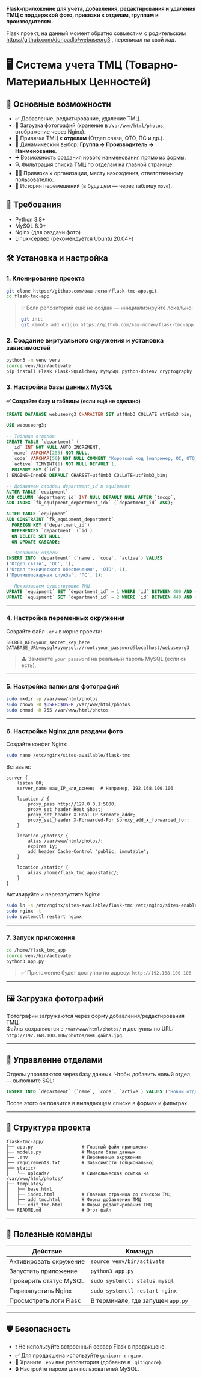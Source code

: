 **Flask-приложение для учета, добавления, редактирования и удаления ТМЦ с поддержкой фото, привязки к отделам, группам и производителям.**

Flask проект, на данный момент обратно совместим с родительским https://github.com/donpadlo/webuseorg3 , переписал на свой лад.

# 🖥️ Система учета ТМЦ (Товарно-Материальных Ценностей)

## 📌 Основные возможности

- ✅ Добавление, редактирование, удаление ТМЦ.
- 📸 Загрузка фотографий (хранение в `/var/www/html/photos`, отображение через Nginx).
- 🏢 Привязка ТМЦ к **отделам** (Отдел связи, ОТО, ПС и др.).
- 🧩 Динамический выбор: **Группа → Производитель → Наименование**.
- ➕ Возможность создания нового наименования прямо из формы.
- 🔍 Фильтрация списка ТМЦ по отделам на главной странице.
- 🧑‍💼 Привязка к организации, месту нахождения, ответственному пользователю.
- 🔄 История перемещений (в будущем — через таблицу `move`).


## 🚀 Требования

- Python 3.8+
- MySQL 8.0+
- Nginx (для раздачи фото)
- Linux-сервер (рекомендуется Ubuntu 20.04+)


## 🛠️ Установка и настройка

### 1. Клонирование проекта

```bash
git clone https://github.com/ваш-логин/flask-tmc-app.git
cd flask-tmc-app
```

> 💡 Если репозиторий ещё не создан — инициализируйте локально:
> ```bash
> git init
> git remote add origin https://github.com/ваш-логин/flask-tmc-app.git
> ```

### 2. Создание виртуального окружения и установка зависимостей

```bash
python3 -m venv venv
source venv/bin/activate
pip install Flask Flask-SQLAlchemy PyMySQL python-dotenv cryptography
```


### 3. Настройка базы данных MySQL

#### ✅ Создайте базу и таблицы (если ещё не сделано)

```sql
CREATE DATABASE webuseorg3 CHARACTER SET utf8mb3 COLLATE utf8mb3_bin;

USE webuseorg3;

-- Таблица отделов
CREATE TABLE `department` (
  `id` INT NOT NULL AUTO_INCREMENT,
  `name` VARCHAR(255) NOT NULL,
  `code` VARCHAR(50) NOT NULL COMMENT 'Короткий код (например, ОС, ОТО)',
  `active` TINYINT(1) NOT NULL DEFAULT 1,
  PRIMARY KEY (`id`)
) ENGINE=InnoDB DEFAULT CHARSET=utf8mb3 COLLATE=utf8mb3_bin;

-- Добавляем столбец department_id в equipment
ALTER TABLE `equipment`
ADD COLUMN `department_id` INT NULL DEFAULT NULL AFTER `tmcgo`,
ADD INDEX `fk_equipment_department_idx` (`department_id` ASC);

ALTER TABLE `equipment`
ADD CONSTRAINT `fk_equipment_department`
  FOREIGN KEY (`department_id`)
  REFERENCES `department` (`id`)
  ON DELETE SET NULL
  ON UPDATE CASCADE;

-- Заполняем отделы
INSERT INTO `department` (`name`, `code`, `active`) VALUES
('Отдел связи', 'ОС', 1),
('Отдел технического обеспечения', 'ОТО', 1),
('Противопожарная служба', 'ПС', 1);

-- Привязываем существующие ТМЦ
UPDATE `equipment` SET `department_id` = 1 WHERE `id` BETWEEN 400 AND 439;
UPDATE `equipment` SET `department_id` = 2 WHERE `id` BETWEEN 440 AND 445;
```

---

### 4. Настройка переменных окружения

Создайте файл `.env` в корне проекта:

```env
SECRET_KEY=your_secret_key_here
DATABASE_URL=mysql+pymysql://root:your_password@localhost/webuseorg3
```

> ⚠️ Замените `your_password` на реальный пароль MySQL (если он есть).

---

### 5. Настройка папки для фотографий

```bash
sudo mkdir -p /var/www/html/photos
sudo chown -R $USER:$USER /var/www/html/photos
sudo chmod -R 755 /var/www/html/photos
```

---

### 6. Настройка Nginx для раздачи фото

Создайте конфиг Nginx:

```bash
sudo nano /etc/nginx/sites-available/flask-tmc
```

Вставьте:

```nginx
server {
    listen 80;
    server_name ваш_IP_или_домен;  # Например, 192.168.100.106

    location / {
        proxy_pass http://127.0.0.1:5000;
        proxy_set_header Host $host;
        proxy_set_header X-Real-IP $remote_addr;
        proxy_set_header X-Forwarded-For $proxy_add_x_forwarded_for;
    }

    location /photos/ {
        alias /var/www/html/photos/;
        expires 1y;
        add_header Cache-Control "public, immutable";
    }

    location /static/ {
        alias /home/flask_tmc_app/static/;
    }
}
```

Активируйте и перезапустите Nginx:

```bash
sudo ln -s /etc/nginx/sites-available/flask-tmc /etc/nginx/sites-enabled/
sudo nginx -t
sudo systemctl restart nginx
```

---

### 7. Запуск приложения

```bash
cd /home/flask_tmc_app
source venv/bin/activate
python3 app.py
```

> ✅ Приложение будет доступно по адресу: `http://192.168.100.106`

---

## 🖼️ Загрузка фотографий

Фотографии загружаются через форму добавления/редактирования ТМЦ.  
Файлы сохраняются в `/var/www/html/photos/` и доступны по URL: `http://192.168.100.106/photos/имя_файла.jpg`.

---

## 👥 Управление отделами

Отделы управляются через базу данных. Чтобы добавить новый отдел — выполните SQL:

```sql
INSERT INTO `department` (`name`, `code`, `active`) VALUES ('Новый отдел', 'НО', 1);
```

После этого он появится в выпадающем списке в формах и фильтрах.

---

## 🧩 Структура проекта

```
flask-tmc-app/
├── app.py                  # Главный файл приложения
├── models.py               # Модели базы данных
├── .env                    # Переменные окружения
├── requirements.txt        # Зависимости (опционально)
├── static/
│   └── uploads/            # Символическая ссылка на /var/www/html/photos/
├── templates/
│   ├── base.html
│   ├── index.html          # Главная страница со списком ТМЦ
│   ├── add_tmc.html        # Форма добавления ТМЦ
│   └── edit_tmc.html       # Форма редактирования ТМЦ
└── README.md               # Этот файл
```

---

## 📎 Полезные команды

| Действие | Команда |
|----------|---------|
| Активировать окружение | `source venv/bin/activate` |
| Запустить приложение | `python3 app.py` |
| Проверить статус MySQL | `sudo systemctl status mysql` |
| Перезапустить Nginx | `sudo systemctl restart nginx` |
| Просмотреть логи Flask | В терминале, где запущен `app.py` |

---

## 🛡️ Безопасность

- ❗ Не используйте встроенный сервер Flask в продакшене.
- ✅ Для продакшена используйте `gunicorn` + `nginx`.
- 🔐 Храните `.env` вне репозитория (добавьте в `.gitignore`).
- 🔒 Настройте пароли для пользователей MySQL.
